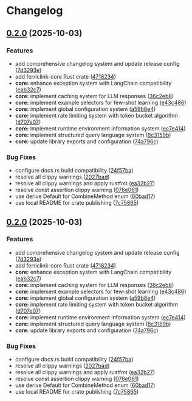 # Changelog

## [0.2.0](https://github.com/Ferrum-Labs/FerricLink/compare/ferriclink-core-v0.1.3...ferriclink-core-v0.2.0) (2025-10-03)


### Features

* add comprehensive changelog system and update release config ([7d3293e](https://github.com/Ferrum-Labs/FerricLink/commit/7d3293e70130710bb27b8535540739112f7015ec))
* add ferriclink-core Rust crate ([4718234](https://github.com/Ferrum-Labs/FerricLink/commit/4718234d0a41d143ff4ac9f4f90b19726cdfa6c2))
* **core:** enhance exception system with LangChain compatibility ([eab32c7](https://github.com/Ferrum-Labs/FerricLink/commit/eab32c756cbcc94e4eee2b3195da40e4bdee8de7))
* **core:** implement caching system for LLM responses ([36c2eb8](https://github.com/Ferrum-Labs/FerricLink/commit/36c2eb8174480f57b732763d9e72151738dcb77d))
* **core:** implement example selectors for few-shot learning ([e43c486](https://github.com/Ferrum-Labs/FerricLink/commit/e43c4867ecec73cb52152214341fe522784062f6))
* **core:** implement global configuration system ([a59b8e4](https://github.com/Ferrum-Labs/FerricLink/commit/a59b8e410a4d0e1b73a50cb50b578036b208c7de))
* **core:** implement rate limiting system with token bucket algorithm ([d707e07](https://github.com/Ferrum-Labs/FerricLink/commit/d707e07c2f6781b612be8a3e292081bc751265ad))
* **core:** implement runtime environment information system ([ec7e414](https://github.com/Ferrum-Labs/FerricLink/commit/ec7e414adbcd9228919e7926b842403e908adf9f))
* **core:** implement structured query language system ([8c3159b](https://github.com/Ferrum-Labs/FerricLink/commit/8c3159bd5d83bf5955e3a73241b8ecb754fe572e))
* **core:** update library exports and configuration ([74a796c](https://github.com/Ferrum-Labs/FerricLink/commit/74a796c4640b6a1fcf3b349e2feacacd0fe315c0))


### Bug Fixes

* configure docs.rs build compatibility ([24f57ba](https://github.com/Ferrum-Labs/FerricLink/commit/24f57bad1a742662f237659e51a92cb01819be15))
* resolve all clippy warnings ([2027bad](https://github.com/Ferrum-Labs/FerricLink/commit/2027badee447b083b2885e3635e0eb481bca20ce))
* resolve all clippy warnings and apply rustfmt ([ea32b27](https://github.com/Ferrum-Labs/FerricLink/commit/ea32b272a938a15f364d1941745af45c28e5df2e))
* resolve const assertion clippy warning ([076e061](https://github.com/Ferrum-Labs/FerricLink/commit/076e06126f3c6d03487dc81b7bf503b34649aec9))
* use derive Default for CombineMethod enum ([60bad17](https://github.com/Ferrum-Labs/FerricLink/commit/60bad170ae48cf44587d16ba1f3896c56c34ec7b))
* use local README for crate publishing ([7c75865](https://github.com/Ferrum-Labs/FerricLink/commit/7c75865c15f6da1e8b1f7f2ea78b8e9dc130f4ee))

## [0.2.0](https://github.com/Ferrum-Labs/FerricLink/compare/ferriclink-core-v0.1.3...ferriclink-core-v0.2.0) (2025-10-03)


### Features

* add comprehensive changelog system and update release config ([7d3293e](https://github.com/Ferrum-Labs/FerricLink/commit/7d3293e70130710bb27b8535540739112f7015ec))
* add ferriclink-core Rust crate ([4718234](https://github.com/Ferrum-Labs/FerricLink/commit/4718234d0a41d143ff4ac9f4f90b19726cdfa6c2))
* **core:** enhance exception system with LangChain compatibility ([eab32c7](https://github.com/Ferrum-Labs/FerricLink/commit/eab32c756cbcc94e4eee2b3195da40e4bdee8de7))
* **core:** implement caching system for LLM responses ([36c2eb8](https://github.com/Ferrum-Labs/FerricLink/commit/36c2eb8174480f57b732763d9e72151738dcb77d))
* **core:** implement example selectors for few-shot learning ([e43c486](https://github.com/Ferrum-Labs/FerricLink/commit/e43c4867ecec73cb52152214341fe522784062f6))
* **core:** implement global configuration system ([a59b8e4](https://github.com/Ferrum-Labs/FerricLink/commit/a59b8e410a4d0e1b73a50cb50b578036b208c7de))
* **core:** implement rate limiting system with token bucket algorithm ([d707e07](https://github.com/Ferrum-Labs/FerricLink/commit/d707e07c2f6781b612be8a3e292081bc751265ad))
* **core:** implement runtime environment information system ([ec7e414](https://github.com/Ferrum-Labs/FerricLink/commit/ec7e414adbcd9228919e7926b842403e908adf9f))
* **core:** implement structured query language system ([8c3159b](https://github.com/Ferrum-Labs/FerricLink/commit/8c3159bd5d83bf5955e3a73241b8ecb754fe572e))
* **core:** update library exports and configuration ([74a796c](https://github.com/Ferrum-Labs/FerricLink/commit/74a796c4640b6a1fcf3b349e2feacacd0fe315c0))


### Bug Fixes

* configure docs.rs build compatibility ([24f57ba](https://github.com/Ferrum-Labs/FerricLink/commit/24f57bad1a742662f237659e51a92cb01819be15))
* resolve all clippy warnings ([2027bad](https://github.com/Ferrum-Labs/FerricLink/commit/2027badee447b083b2885e3635e0eb481bca20ce))
* resolve all clippy warnings and apply rustfmt ([ea32b27](https://github.com/Ferrum-Labs/FerricLink/commit/ea32b272a938a15f364d1941745af45c28e5df2e))
* resolve const assertion clippy warning ([076e061](https://github.com/Ferrum-Labs/FerricLink/commit/076e06126f3c6d03487dc81b7bf503b34649aec9))
* use derive Default for CombineMethod enum ([60bad17](https://github.com/Ferrum-Labs/FerricLink/commit/60bad170ae48cf44587d16ba1f3896c56c34ec7b))
* use local README for crate publishing ([7c75865](https://github.com/Ferrum-Labs/FerricLink/commit/7c75865c15f6da1e8b1f7f2ea78b8e9dc130f4ee))
